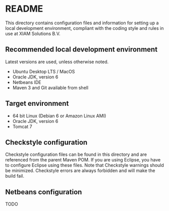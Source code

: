 # README

This directory contains configuration files and information for setting up a
local development environment, compliant with the coding style and rules in use
at XIAM Solutions B.V.

## Recommended local development environment
Latest versions are used, unless otherwise noted.
+ Ubuntu Desktop LTS / MacOS
+ Oracle JDK, version 6
+ Netbeans IDE
+ Maven 3 and Git available from shell

## Target environment
+ 64 bit Linux (Debian 6 or Amazon Linux AMI)
+ Oracle JDK, version 6
+ Tomcat 7

## Checkstyle configuration
Checkstyle configuration files can be found in this directory and are referenced
from the parent Maven POM. If you are using Eclipse, you have to configure
Eclipse using these files.
Note that Checkstyle warnings should be minimized. Checkstyle errors are always
forbidden and will make the build fail.

## Netbeans configuration
TODO
